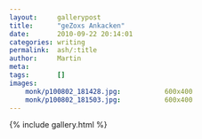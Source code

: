 ```yaml
---
layout:     gallerypost
title:      "geZoxs Ankacken"
date:       2010-09-22 20:14:01
categories: writing
permalink:  ash/:title
author:     Martin
meta:
tags:       []
images:
    monk/p100802_181428.jpg:           600x400
    monk/p100802_181503.jpg:           600x400
---
```


{% include gallery.html %}
